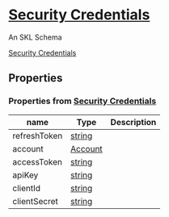<!--- This is an autogenerated file -->
# [Security Credentials](../../../schemas/core/security-credentials)

An SKL Schema



[Security Credentials](../../../schemas/core/security-credentials)

## Properties

### Properties from [Security Credentials](../../../schemas/core/security-credentials)

| name | Type | Description |
| ---- | ---- | ----------- |
| refreshToken | [string](http://www.w3.org/2001/XMLSchema#string) | |
| account | [Account](../../../schemas/core/account) | |
| accessToken | [string](http://www.w3.org/2001/XMLSchema#string) | |
| apiKey | [string](http://www.w3.org/2001/XMLSchema#string) | |
| clientId | [string](http://www.w3.org/2001/XMLSchema#string) | |
| clientSecret | [string](http://www.w3.org/2001/XMLSchema#string) | |

